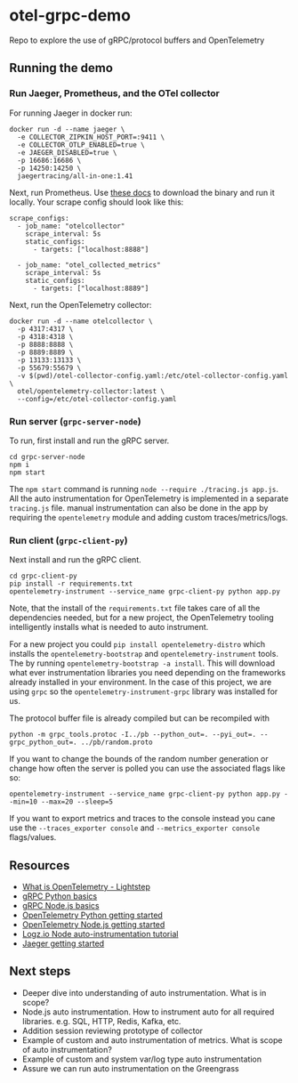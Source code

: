 # otel-grpc-demo

Repo to explore the use of gRPC/protocol buffers and OpenTelemetry

## Running the demo

### Run Jaeger, Prometheus, and the OTel collector

For running Jaeger in docker run:

<!-- ```
docker run -d --name jaeger \
  -e COLLECTOR_ZIPKIN_HOST_PORT=:9411 \
  -e COLLECTOR_OTLP_ENABLED=true \
  -e JAEGER_DISABLED=true \
  -p 6831:6831/udp \
  -p 6832:6832/udp \
  -p 5778:5778 \
  -p 16686:16686 \
  -p 4317:4317 \
  -p 4318:4318 \
  -p 14250:14250 \
  -p 14268:14268 \
  -p 14269:14269 \
  -p 9411:9411 \
  jaegertracing/all-in-one:1.41
```

The Jaeger all-in-one binary contains everything we need to collect metrics, including the OTLP collector for the OpenTelemetry traces. We could alternatively use the OpenTelemetry collector and then publish from there to Jaeger. -->

```
docker run -d --name jaeger \
  -e COLLECTOR_ZIPKIN_HOST_PORT=:9411 \
  -e COLLECTOR_OTLP_ENABLED=true \
  -e JAEGER_DISABLED=true \
  -p 16686:16686 \
  -p 14250:14250 \
  jaegertracing/all-in-one:1.41
```

Next, run Prometheus. Use [these docs](https://prometheus.io/docs/prometheus/latest/getting_started/) to download the binary and run it locally. Your scrape config should look like this:

```
scrape_configs:
  - job_name: "otelcollector"
    scrape_interval: 5s
    static_configs:
      - targets: ["localhost:8888"]

  - job_name: "otel_collected_metrics"
    scrape_interval: 5s
    static_configs:
      - targets: ["localhost:8889"]
```


Next, run the OpenTelemetry collector:

```
docker run -d --name otelcollector \
  -p 4317:4317 \
  -p 4318:4318 \
  -p 8888:8888 \
  -p 8889:8889 \
  -p 13133:13133 \
  -p 55679:55679 \
  -v $(pwd)/otel-collector-config.yaml:/etc/otel-collector-config.yaml \
  otel/opentelemetry-collector:latest \
  --config=/etc/otel-collector-config.yaml
```

### Run server (`grpc-server-node`)

To run, first install and run the gRPC server.

```
cd grpc-server-node
npm i
npm start
```

The `npm start` command is running `node --require ./tracing.js app.js`. All the auto instrumentation for OpenTelemetry is implemented in a separate `tracing.js` file. manual instrumentation can also be done in the app by requiring the `opentelemetry` module and adding custom traces/metrics/logs.

### Run client (`grpc-client-py`)

Next install and run the gRPC client.

```
cd grpc-client-py
pip install -r requirements.txt
opentelemetry-instrument --service_name grpc-client-py python app.py
```

Note, that the install of the `requirements.txt` file takes care of all the dependencies needed, but for a new project, the OpenTelemetry tooling intelligently installs what is needed to auto instrument.

For a new project you could `pip install opentelemetry-distro` which installs the `opentelemetry-bootstrap` and `opentelemetry-instrument` tools.  The by running `opentelemetry-bootstrap -a install`. This will download what ever instrumentation libraries you need depending on the frameworks already installed in your environment. In the case of this project, we are using `grpc` so the `opentelemetry-instrument-grpc` library was installed for us.

The protocol buffer file is already compiled but can be recompiled with

```
python -m grpc_tools.protoc -I../pb --python_out=. --pyi_out=. --grpc_python_out=. ../pb/random.proto
```

If you want to change the bounds of the random number generation or change how often the server is polled you can use the associated flags like so:

```
opentelemetry-instrument --service_name grpc-client-py python app.py --min=10 --max=20 --sleep=5
```

If you want to export metrics and traces to the console instead you cane use the `--traces_exporter console` and `--metrics_exporter console` flags/values.


## Resources

- [What is OpenTelemetry - Lightstep](https://www.youtube.com/watch?v=mUA-uzk94ro)
- [gRPC Python basics](https://grpc.io/docs/languages/python/basics/)
- [gRPC Node.js basics](https://grpc.io/docs/languages/node/basics/)
- [OpenTelemetry Python getting started](https://opentelemetry.io/docs/instrumentation/python/getting-started/)
- [OpenTelemetry Node.js getting started](https://opentelemetry.io/docs/instrumentation/js/getting-started/nodejs/)
- [Logz.io Node auto-instrumentation tutorial](https://logz.io/blog/nodejs-javascript-opentelemetry-auto-instrumentation/)
- [Jaeger getting started](https://www.jaegertracing.io/docs/1.41/getting-started/)


## Next steps

- Deeper dive into understanding of auto instrumentation. What is in scope?
- Node.js auto instrumentation. How to instrument auto for all required libraries. e.g. SQL, HTTP, Redis, Kafka, etc.
- Addition session reviewing prototype of collector
- Example of custom and auto instrumentation of metrics. What is scope of auto instrumentation?
- Example of custom and system var/log type auto instrumentation
- Assure we can run auto instrumentation on the Greengrass
